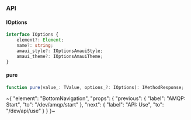

### API

#### IOptions

```ts
interface IOptions {
    element?: Element;
    name?: string;
    amaui_style?: IOptionsAmauiStyle;
    amaui_theme?: IOptionsAmauiTheme;
}
```

#### pure

```ts
function pure(value_: TValue, options_?: IOptions): IMethodResponse;
```

~{
  "element": "BottomNavigation",
  "props": {
    "previous": {
      "label": "AMQP: Start",
      "to": "/dev/amqp/start"
    },
    "next": {
      "label": "API: Use",
      "to": "/dev/api/use"
    }
  }
}~
